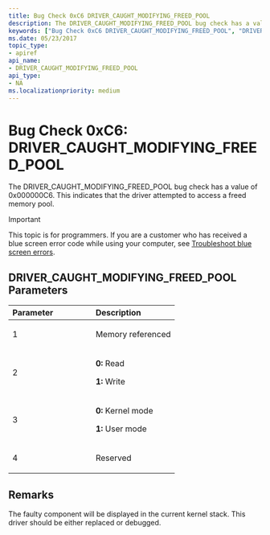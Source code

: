 ```yaml
---
title: Bug Check 0xC6 DRIVER_CAUGHT_MODIFYING_FREED_POOL
description: The DRIVER_CAUGHT_MODIFYING_FREED_POOL bug check has a value of 0x000000C6. This indicates that the driver attempted to access a freed memory pool.
keywords: ["Bug Check 0xC6 DRIVER_CAUGHT_MODIFYING_FREED_POOL", "DRIVER_CAUGHT_MODIFYING_FREED_POOL"]
ms.date: 05/23/2017
topic_type:
- apiref
api_name:
- DRIVER_CAUGHT_MODIFYING_FREED_POOL
api_type:
- NA
ms.localizationpriority: medium
---
```


# Bug Check 0xC6: DRIVER\_CAUGHT\_MODIFYING\_FREED\_POOL


The DRIVER\_CAUGHT\_MODIFYING\_FREED\_POOL bug check has a value of 0x000000C6. This indicates that the driver attempted to access a freed memory pool.

> [!IMPORTANT]
> This topic is for programmers. If you are a customer who has received a blue screen error code while using your computer, see [Troubleshoot blue screen errors](https://www.windows.com/stopcode).


## DRIVER\_CAUGHT\_MODIFYING\_FREED\_POOL Parameters


<table>
<colgroup>
<col width="50%" />
<col width="50%" />
</colgroup>
<thead>
<tr class="header">
<th align="left">Parameter</th>
<th align="left">Description</th>
</tr>
</thead>
<tbody>
<tr class="odd">
<td align="left"><p>1</p></td>
<td align="left"><p>Memory referenced</p></td>
</tr>
<tr class="even">
<td align="left"><p>2</p></td>
<td align="left"><p><strong>0:</strong> Read</p>
<p><strong>1:</strong> Write</p></td>
</tr>
<tr class="odd">
<td align="left"><p>3</p></td>
<td align="left"><p><strong>0:</strong> Kernel mode</p>
<p><strong>1:</strong> User mode</p></td>
</tr>
<tr class="even">
<td align="left"><p>4</p></td>
<td align="left"><p>Reserved</p></td>
</tr>
</tbody>
</table>

 

## Remarks

The faulty component will be displayed in the current kernel stack. This driver should be either replaced or debugged.

 

 




